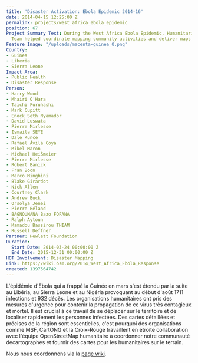 ```yaml
---
title: 'Disaster Activation: Ebola Epidemic 2014-16'
date: 2014-04-15 12:25:00 Z
permalink: projects/west_africa_ebola_epidemic
position: 67
Project Summary Text: During the West Africa Ebola Epidemic, Humanitarian OpenStreetMap
  Team helped coordinate mapping community activities and deliver maps to field workers.
Feature Image: "/uploads/macenta-guinea_0.png"
Country:
- Guinea
- Liberia
- Sierra Leone
Impact Area:
- Public Health
- Disaster Response
Person:
- Harry Wood
- Mhairi O'Hara
- Taichi Furuhashi
- Mark Cupitt
- Enock Seth Nyamador
- David Luswata
- Pierre Mirlesse
- Ismaila SEYE
- Dale Kunce
- Rafael Ávila Coya
- Mikel Maron
- Michael Heißmeier
- Pierre Mirlesse
- Robert Banick
- Fran Boon
- Marco Minghini
- Blake Girardot
- Nick Allen
- Courtney Clark
- Andrew Buck
- Orsolya Jenei
- Pierre Béland
- BAGNOUMANA Bazo FOFANA
- Ralph Aytoun
- Mamadou Bassirou THIAM
- Russell Deffner
Partner: Hewlett Foundation
Duration:
  Start Date: 2014-03-24 00:00:00 Z
  End Date: 2015-12-31 00:00:00 Z
HOT Involvement: Disaster Mapping
Link: https://wiki.osm.org/2014_West_Africa_Ebola_Response
created: 1397564742
---
```


L'épidémie d'Ebola qui a frappé la Guinée en mars s'est étendu par la suite au Libéria, au Sierra Leone et au Nigéria provoquant au début d'août 1711 infections et 932 décès. Les organisations humanitaires ont pris des mesures d'urgence pour contenir la propagation de ce virus très contagieux et mortel. Il est crucial à ce travail de se déplacer sur le territoire et de localiser rapidement les personnes infectées. Des cartes détaillées et précises de la région sont essentielles, c'est pourquoi des organisations comme MSF, CartONG et la Croix-Rouge travaillent en étroite collaboration avec l'équipe OpenStreetMap humanitaire à coordonner notre communauté decartographes et fournir des cartes pour les humanitaires sur le terrain.

Nous nous coordonnons via la [page wiki](https://wiki.openstreetmap.org/wiki/2014_West_Africa_Ebola_Response).